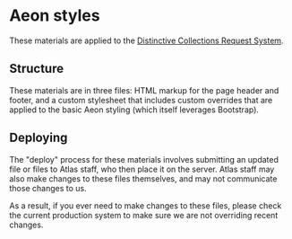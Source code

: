 # Aeon styles

These materials are applied to the [Distinctive Collections Request System](https://mit.aeon.atlas-sys.com/).

## Structure

These materials are in three files: HTML markup for the page header and footer,
and a custom stylesheet that includes custom overrides that are applied to the
basic Aeon styling (which itself leverages Bootstrap).

## Deploying

The "deploy" process for these materials involves submitting an updated file or
files to Atlas staff, who then place it on the server. Atlas staff may also make
changes to these files themselves, and may not communicate those changes to us.

As a result, if you ever need to make changes to these files, please check the
current production system to make sure we are not overriding recent changes.
